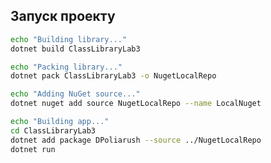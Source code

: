 ## Запуск проекту

```bash
echo "Building library..."
dotnet build ClassLibraryLab3
```

```bash
echo "Packing library..."
dotnet pack ClassLibraryLab3 -o NugetLocalRepo
```

```bash
echo "Adding NuGet source..."
dotnet nuget add source NugetLocalRepo --name LocalNuget
```

```bash
echo "Building app..."
cd ClassLibraryLab3
dotnet add package DPoliarush --source ../NugetLocalRepo
dotnet run
```
